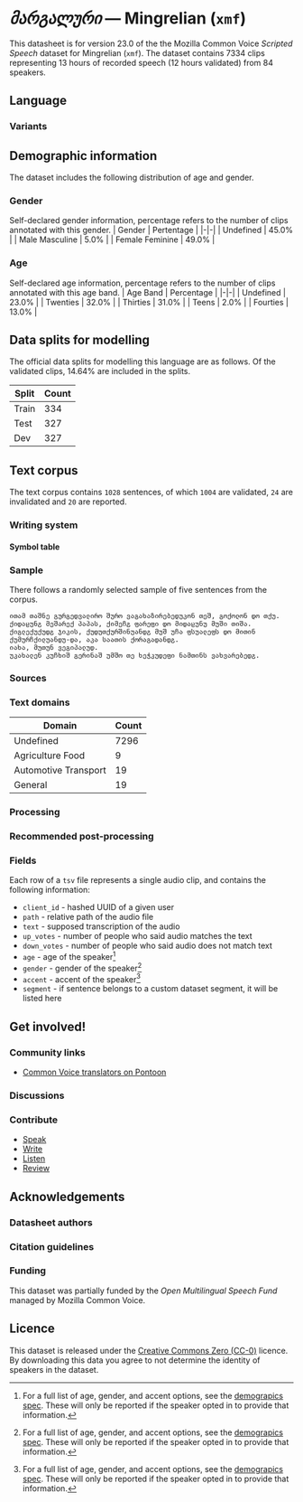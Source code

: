 # *მარგალური* &mdash; Mingrelian (`xmf`)
This datasheet is for version 23.0 of the the Mozilla Common Voice *Scripted Speech* dataset 
for Mingrelian (`xmf`). The dataset contains 7334 clips representing 13 hours of recorded
speech (12 hours validated) from 84 speakers.

## Language
<!-- {{LANGUAGE_DESCRIPTION}} -->
<!-- Provide a brief (1-2 paragraph) description of your language -->

### Variants
<!-- {{VARIANT_DESCRIPTION}} -->
<!-- @ OPTIONAL @ -->
<!-- Describe the variants (MCV variants) of your language -->

## Demographic information
The dataset includes the following distribution of age and gender.
<!-- You can get a lot of the information in this section from https://analyzer.cv-toolbox.web.tr/browse -->

### Gender
Self-declared gender information, percentage refers to the number of clips annotated with this gender.
| Gender | Pertentage |
|-|-|
| Undefined | 45.0% |
| Male Masculine | 5.0% |
| Female Feminine | 49.0% |

<!-- {{GENDER_TABLE}} -->
<!-- @ AUTOMATICALLY GENERATED @ -->
<!-- | Gender | Frequency |
|--------|-----------|
| male, masculine | ? |
| undeclared | ? |
| female, feminine | ? | -->

### Age
Self-declared age information, percentage refers to the number of clips annotated with this age band.
| Age Band | Percentage |
|-|-|
| Undefined | 23.0% |
| Twenties | 32.0% |
| Thirties | 31.0% |
| Teens | 2.0% |
| Fourties | 13.0% |

<!-- {{AGE_TABLE}} -->
<!-- @ AUTOMATICALLY GENERATED @ -->
<!-- | Age band | Frequency |
|----------|-----------|
| teens | ? |
| twenties | ? |
| thirties | ? |
| fourties | ? |
| fifties | ? |
   ...if other age ranges are present in your data, add rows... -->

## Data splits for modelling

The official data splits for modelling this language are as follows. Of the validated clips, 14.64% are included in the splits.

 | Split | Count |
|-|-|
| Train | 334 |
| Test | 327 |
| Dev | 327 |


## Text corpus

The text corpus contains `1028` sentences, of which `1004` are validated, `24` are invalidated and `20` are reported.
<!-- {{TEXT_CORPUS_DESCRIPTION}} -->
<!-- @ OPTIONAL @ -->
<!-- An overview of the text corpus, with information such as average length (in characters and words) of validated sentences. -->

### Writing system
<!-- {{WRITING_SYSTEM_DESCRIPTION}} -->
<!-- @ OPTIONAL @ -->
<!-- A description of the writing system (or writing systems) used in the text corpus -->

#### Symbol table
<!-- {{ALPHABET_TABLE}} -->
<!-- @ OPTIONAL @ -->
<!-- If the writing system is alphabetic, you can include the valid alphabet here -->

### Sample
There follows a randomly selected sample of five sentences from the corpus.

```
ითამ თაშნე გურგედვალირო შურო ვაგახაზირებედუკონ თეშ, გოქოლონ დო თქუ.
ქიდაჸუნჷ მეშარექ პაპას, ქიმეჩჷ ფარეფი დო მიდაჸუნუ მუში თიშა.
ქიგლექუქუდჷ ჯიკის, ქუდუთქურშინუანდჷ მუშ უჩა ფსუალეფს დო მითინ ქუმურჩქილუანდუ-და, აკა საათის ქორაგადანდჷ.
იახა, მუთუნ ვეგიპალუდ.
უკახალენ კუჩხიშ გერინაშ უმშო თე ხეჭკუდეფი ნამთინს ვახვარებედჷ.
```

<!-- {{SENTENCES_SAMPLE}} -->

### Sources
<!-- {{SOURCES_LIST}} -->
<!-- @ OPTIONAL @ -->
<!-- A list of sentence sources, can be curated to the top-N -->

### Text domains

| Domain | Count |
|-|-|
| Undefined | 7296 |
| Agriculture Food | 9 |
| Automotive Transport | 19 |
| General | 19 |

<!-- {{TEXT_DOMAIN_DESCRIPTION}} -->
<!-- @ OPTIONAL @ -->
<!-- What text domains are represented in the corpus? -->

### Processing
<!-- {{PROCESSING_DESCRIPTION}} -->
<!-- @ OPTIONAL @ -->
<!-- How has the text data been processed -->

### Recommended post-processing
<!-- {{RECOMMENDED_POSTPROCESSING_DESCRIPTION}} -->
<!-- @ OPTIONAL @ -->
<!-- What should people do before they use the data, for example Unicode normalisation -->

### Fields
Each row of a `tsv` file represents a single audio clip, and contains the following information:

* `client_id` - hashed UUID of a given user
* `path` - relative path of the audio file
* `text` - supposed transcription of the audio
* `up_votes` - number of people who said audio matches the text
* `down_votes` - number of people who said audio does not match text
* `age` - age of the speaker[^1]
* `gender` - gender of the speaker[^1]
* `accent` - accent of the speaker[^1]
* `segment` - if sentence belongs to a custom dataset segment, it will be listed here

#### 
[^1]: For a full list of age, gender, and accent options, see the
[demograpics
spec](https://github.com/common-voice/common-voice/blob/main/web/src/stores/demographics.ts). These
will only be reported if the speaker opted in to provide that
information.

## Get involved!

### Community links

* [Common Voice translators on Pontoon](https://pontoon.mozilla.org/xmf/common-voice/contributors/)

<!-- {{COMMUNITY_LINKS_LIST}} -->
<!-- @ OPTIONAL @ -->
<!-- Links to community chats / fora -->

### Discussions
<!-- {{DISCUSSION_LINKS_LIST}} -->
<!-- @ OPTIONAL @ -->
<!-- Any links to discussions, for example on Discourse or other fora or blogs can be included here -->

### Contribute

* [Speak](https://commonvoice.mozilla.org/xmf/speak)
* [Write](https://commonvoice.mozilla.org/xmf/write)
* [Listen](https://commonvoice.mozilla.org/xmf/listen)
* [Review](https://commonvoice.mozilla.org/xmf/review)
<!-- {{CONTRIBUTE_LINKS_LIST}} -->
<!-- Here you can include links for how to contribute to the dataset -->

## Acknowledgements

### Datasheet authors
<!-- {{DATASHEET_AUTHORS_LIST}} -->
<!-- A list in the format of: Your Name <email@email.com> -->

### Citation guidelines
<!-- {{CITATION_DESCRIPTION}} -->
<!-- @ OPTIONAL @ -->
<!-- If you published a paper and would like people to cite it, you can include the BiBTeX here -->

### Funding

This dataset was partially funded by the *Open Multilingual Speech Fund* managed by Mozilla Common Voice.
<!-- {{FUNDING_DESCRIPTION}} -->
<!-- @ OPTIONAL @ -->
<!-- If you received any funding, you can include the acknowledgement here -->

## Licence
This dataset is released under the [Creative Commons Zero (CC-0)](https://creativecommons.org/public-domain/cc0/) licence. By downloading this data
you agree to not determine the identity of speakers in the dataset.